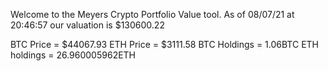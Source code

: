 Welcome to the Meyers Crypto Portfolio Value tool. 
As of 08/07/21 at 20:46:57 our valuation is $130600.22 

BTC Price = $44067.93
 ETH Price = $3111.58
BTC Holdings = 1.06BTC
 ETH holdings = 26.960005962ETH 
